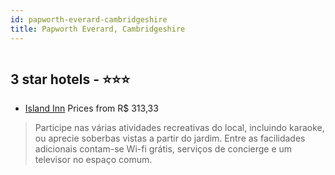 ```yaml
---
id: papworth-everard-cambridgeshire
title: Papworth Everard, Cambridgeshire
---
```


<center><img src="https://i.travelapi.com/hotels/16000000/15830000/15822200/15822174/80eeb3c5_z.jpg" alt="" /></center>


##  3 star hotels - ⭐️⭐️⭐️

-    [Island Inn](https://us.hurb.com/hotels/papworth-everard/island-inn-HT-3MOU?cmp=18055) Prices from R$ 313,33
   > Participe nas várias atividades recreativas do local, incluindo karaoke, ou aprecie soberbas vistas a partir do jardim. Entre as facilidades adicionais contam-se Wi-fi grátis, serviços de concierge e um televisor no espaço comum.
